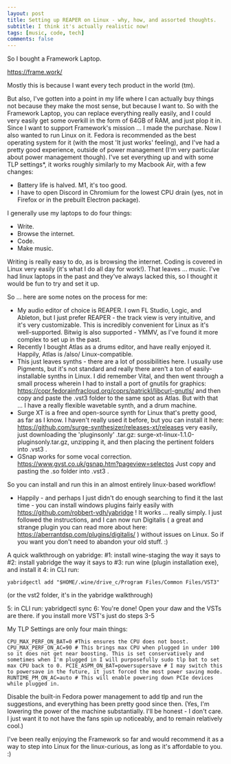 ```yaml
---
layout: post
title: Setting up REAPER on Linux - why, how, and assorted thoughts.
subtitle: I think it's actually realistic now!
tags: [music, code, tech]
comments: false
---
```


So I bought a Framework Laptop.

https://frame.work/

Mostly this is because I want every tech product in the world (tm).

But also, I've gotten into a point in my life where I can actually buy things not because they make the most sense, but because I want to.
So with the Framework Laptop, you can replace everything really easily, and I could very easily get some overkill in the form of 64GB of RAM, and just plop it in. Since I want to support Framework's mission ... I made the purchase.
Now I also wanted to run Linux on it. Fedora is recommended as the best operating system for it (with the most 'It just works' feeling), and I've had a pretty good experience, outside of power management (I'm very particular about power management though).
I've set everything up and with some TLP settings*, it works roughly similarly to my Macbook Air, with a few changes:

* Battery life is halved. M1, it's too good.
* I have to open Discord in Chromium for the lowest CPU drain (yes, not in Firefox or in the prebuilt Electron package).

I generally use my laptops to do four things:

* Write.
* Browse the internet.
* Code.
* Make music.

Writing is really easy to do, as is browsing the internet. Coding is covered in Linux very easily (it's what I do all day for work!). That leaves ... music. I've had linux laptops in the past and they've always lacked this, so I thought it would be fun to try and set it up.

So ... here are some notes on the process for me:

- My audio editor of choice is REAPER. I own FL Studio, Logic, and Ableton, but I just prefer REAPER - the track view is very intuitive, and it's very customizable.
This is incredibly convenient for Linux as it's well-supported. Bitwig is also supported - YMMV, as I've found it more complex to set up in the past.
- Recently I bought Atlas as a drums editor, and have really enjoyed it. Happily, Atlas is /also/ Linux-compatible.
- This just leaves synths - there are a lot of possibilities here. I usually use Pigments, but it's not standard and really there aren't a ton of easily-installable synths in Linux.
I did remember Vital, and then went through a small process wherein I had to install a port of gnutils for graphics:
https://copr.fedorainfracloud.org/coprs/patrickl/libcurl-gnutls/
and then copy and paste the .vst3 folder to the same spot as Atlas. But with that ... I have a really flexible wavetable synth, and a drum machine.
- Surge XT is a free and open-source synth for Linux that's pretty good, as far as I know. I haven't really used it before, but you can install it here: https://github.com/surge-synthesizer/releases-xt/releases very easily, just downloading the 'pluginsonly' .tar.gz: surge-xt-linux-1.1.0-pluginsonly.tar.gz, unzipping it, and then placing the pertinent folders into .vst3 .
- GSnap works for some vocal correction. https://www.gvst.co.uk/gsnap.htm?pageview=selectos Just copy and pasting the .so folder into .vst3 .

So you can install and run this in an almost entirely linux-based workflow!

- Happily - and perhaps I just didn't do enough searching to find it the last time - you can install windows plugins fairly easily with https://github.com/robbert-vdh/yabridge ! It works ... really simply. I just followed the instructions, and I can now run Digitalis ( a great and strange plugin you can read more about here: https://aberrantdsp.com/plugins/digitalis/ ) without issues on Linux. So if you want you don't need to abandon your old stuff. :)

A quick walkthrough on yabridge:
#1: install wine-staging the way it says to
#2: install yabridge the way it says to
#3: run wine (plugin installation exe), and install it
4: in CLI run:

`yabridgectl add "$HOME/.wine/drive_c/Program Files/Common Files/VST3"` 

(or the vst2 folder, it's in the yabridge walkthrough)

5: in CLI run: yabridgectl sync
6: You're done! Open your daw and the VSTs are there. if you install more VST's just do steps 3-5 


My TLP Settings are only four main things:

`CPU_MAX_PERF_ON_BAT=0 #This ensures the CPU does not boost.
CPU_MAX_PERF_ON_AC=90 # This brings max CPU when plugged in under 100 so it does not get near boosting. This is set conservatively and sometimes when I'm plugged in I will purposefully sudo tlp bat to set max CPU back to 0.
PCIE_ASPM_ON_BAT=powersupersave # I may switch this to powersave in the future, it just forced the most power saving mode.
RUNTIME_PM_ON_AC=auto # This will enable powering down PCIe devices while plugged in.
`

Disable the built-in Fedora power management to add tlp and run the suggestions, and everything has been pretty good since then.
(Yes, I'm lowering the power of the machine substantially. I'll be honest - I don't care. I just want it to not have the fans spin up noticeably, and to remain relatively cool.)

I've been really enjoying the Framework so far and would recommend it as a way to step into Linux for the linux-curious, as long as it's affordable to you. :)
